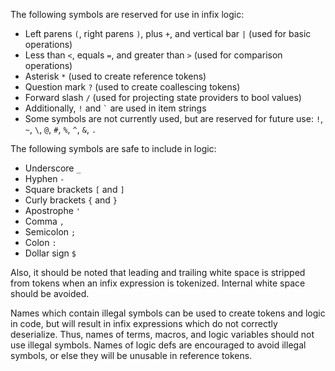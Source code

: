 The following symbols are reserved for use in infix logic:
- Left parens `(`, right parens `)`, plus `+`, and vertical bar `|` (used for basic operations)
- Less than `<`, equals `=`, and greater than `>` (used for comparison operations)
- Asterisk `*` (used to create reference tokens)
- Question mark `?` (used to create coallescing tokens)
- Forward slash `/` (used for projecting state providers to bool values)
- Additionally, `!` and `` ` `` are used in item strings
- Some symbols are not currently used, but are reserved for future use: `!`, `~`, `\`, `@`, `#`, `%`, `^`, `&`, `.`



The following symbols are safe to include in logic:
- Underscore `_`
- Hyphen `-`
- Square brackets `[` and `]`
- Curly brackets `{` and `}`
- Apostrophe `'`
- Comma `,`
- Semicolon `;`
- Colon `:`
- Dollar sign `$`

Also, it should be noted that leading and trailing white space is stripped from tokens when an infix expression is tokenized. Internal white space should be avoided.

Names which contain illegal symbols can be used to create tokens and logic in code, but will result in infix expressions which do not correctly deserialize. Thus, names of terms, macros, and logic variables should not use illegal symbols. Names of logic defs are encouraged to avoid illegal symbols, or else they will be unusable in reference tokens.
